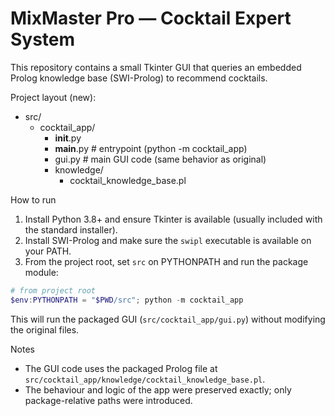# MixMaster Pro — Cocktail Expert System

This repository contains a small Tkinter GUI that queries an embedded Prolog knowledge base (SWI-Prolog) to recommend cocktails.

Project layout (new):

- src/
  - cocktail_app/
    - __init__.py
    - __main__.py         # entrypoint (python -m cocktail_app)
    - gui.py              # main GUI code (same behavior as original)
    - knowledge/
      - cocktail_knowledge_base.pl

How to run

1. Install Python 3.8+ and ensure Tkinter is available (usually included with the standard installer).
2. Install SWI-Prolog and make sure the `swipl` executable is available on your PATH.
3. From the project root, set `src` on PYTHONPATH and run the package module:

```powershell
# from project root
$env:PYTHONPATH = "$PWD/src"; python -m cocktail_app
```

This will run the packaged GUI (`src/cocktail_app/gui.py`) without modifying the original files.

Notes

- The GUI code uses the packaged Prolog file at `src/cocktail_app/knowledge/cocktail_knowledge_base.pl`.
- The behaviour and logic of the app were preserved exactly; only package-relative paths were introduced.